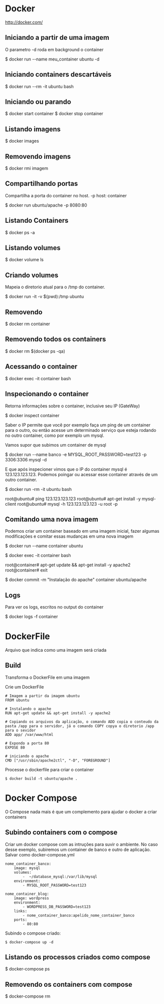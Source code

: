 # Docker

http://docker.com/

## Iniciando a partir de uma imagem

O parametro -d roda em background o container

$ docker run --name meu_container ubuntu -d

## Iniciando containers descartáveis

$ docker run --rm -it ubuntu bash

## Iniciando ou parando

$ docker start container
$ docker stop container

## Listando imagens

$ docker images

## Removendo imagens

$ docker rmi imagem

## Compartilhando portas

Compartilha a porta do container no host. -p host: container

$ docker run ubuntu/apache -p 8080:80

## Listando Containers

$ docker ps -a

## Listando volumes

$ docker volume ls

## Criando volumes

Mapeia o diretorio atual para o /tmp do container.

$ docker run -it -v $(pwd):/tmp ubuntu 

## Removendo

$ docker rm container

## Removendo todos os containers

$ docker rm $(docker ps -qa)

## Acessando o container

$ docker exec -it container bash

## Inspecionando o container

Retorna informações sobre o container, inclusive seu IP (GateWay)

$ docker inspect container

Saber o IP permite que você por exemplo faça um ping de um container para o outro, ou então acesse um determinado serviço que esteja rodando 
no outro container, como por exemplo um mysql.

Vamos supor que subimos um container de mysql

$ docker run --name banco -e MYSQL_ROOT_PASSWORD=test123 -p 3306:3306 mysql -d

E que após inspecioner vimos que o IP do container mysql é 123.123.123.123. Podemos poingar ou acessar esse container através de um outro container.

$ docker run -rm -it ubuntu bash

root@ubuntu# ping 123.123.123.123
root@ubuntu# apt-get install -y mysql-client
root@ubuntu# mysql -h 123.123.123.123 -u root -p

## Comitando uma nova imagem

Podemos criar um container baseado em uma imagem inicial, fazer algumas modificações e comitar essas mudanças em uma nova imagem

$ docker run --name container ubuntu

$ docker exec -it container bash

root@container# apt-get update && apt-get install -y apache2
root@container# exit

$ docker commit -m "Instalação do apache" container ubuntu/apache

## Logs

Para ver os logs, escritos no output do container

$ docker logs -f container

# DockerFile

Arquivo que indica como uma imagem será criada

## Build

Transforma o DockerFile em uma imagem

Crie um DockerFile

    # Imagem a partir da imagem ubuntu
    FROM ubuntu

    # Instalando o apache
    RUN apt-get update && apt-get install -y apache2 
    
    # Copiando os arquivos da aplicação, o comando ADD copia o conteudo da pasta /app para o servidor, já o comando COPY copya o diretorio /app para o sevidor
    ADD app/ /var/www/html

    # Expondo a porta 80
    EXPOSE 80

    # iniciando o apache 
    CMD ["/usr/sbin/apache2ctl", "-D", "FOREGROUND"]

Processe o dockerfile para criar o container

    $ docker build -t ubuntu/apache .

# Docker Compose

O Compose nada mais é que um complemento para ajudar o docker a criar containers

## Subindo containers com o compose

Criar um docker compose com as intruções para suvir o ambiente. No caso desse exemplo,
subiremos um  container de banco e outro de aplicação. Salvar como docker-compose.yml

    nome_container_banco:
        image: mysql
        volumes:
            -  ~/database_mysql:/var/lib/mysql
        environment:
            - MYSQL_ROOT_PASSWORD=test123

    nome_container_blog:
        image: wordpress
        environment:
            - WORDPRESS_DB_PASSWORD=test123
        links:
            - nome_container_banco:apelido_nome_container_banco
        ports:
            - 80:80

Subindo o compose criado:

    $ docker-compose up -d

## Listando os processos criados como compose

$ docker-compose ps

## Removendo os containers com compose

$ docker-compose rm